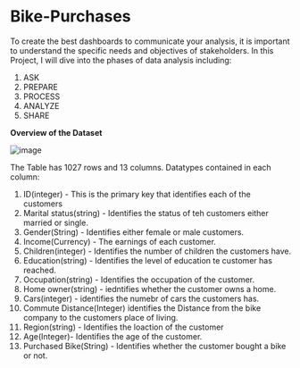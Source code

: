 # Bike-Purchases
To create the best dashboards to communicate your analysis, it is important to understand the specific needs and objectives of stakeholders. In this Project, I will dive into the phases of data analysis including:
1. ASK
2. PREPARE
3. PROCESS
4. ANALYZE
5. SHARE 

**Overview of the Dataset**

![image](https://github.com/zilphar/Bike-Purchases/assets/116642579/cc65c36f-b8bf-4ad6-abd7-704158a2656b)

The Table has 1027 rows and 13 columns. Datatypes contained in each column:

1. ID(integer) - This is the primary key that identifies each of the customers 
2. Marital status(string) - Identifies the status of teh customers either married or single.
3. Gender(String) - Identifies either female or male customers.
4. Income(Currency) - The earnings of each customer.
5. Children(integer) - Identifies the number of children the customers have.
6. Education(string) - Identifies the level of education te customer has reached.
7. Occupation(string) - Identifies the occupation of the customer.
8. Home owner(string) - iedntifies whether the customer owns a home.
9. Cars(integer) - identifies the numebr of cars the customers has.
10. Commute Distance(Integer) identifies the Distance from the bike company to the customers place of living.
11. Region(string) - Identifies the loaction of the customer
12. Age(Integer)- Identifies the age of the customer.
13. Purchased Bike(String) - Identifies whether the customer bought a bike or not. 


